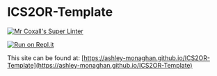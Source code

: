 # ICS2OR-Template

[![Mr Coxall's Super Linter](https://github.com/ashley-monaghan/ICS2OR-Template/workflows/Mr%20Coxall's%20Super%20Linter/badge.svg)](https://github.com/ashley-monaghan/ICS2OR-Template/actions/)

[![Run on Repl.it](https://repl.it/badge/github/ashley-monaghan/ICS2OR-Template)](https://repl.it/github/ashley-monaghan/ICS2OR-Template)

This site can be found at: [https://ashley-monaghan.github.io/ICS2OR-Template](https://ashley-monaghan.github.io/ICS2OR-Template)
